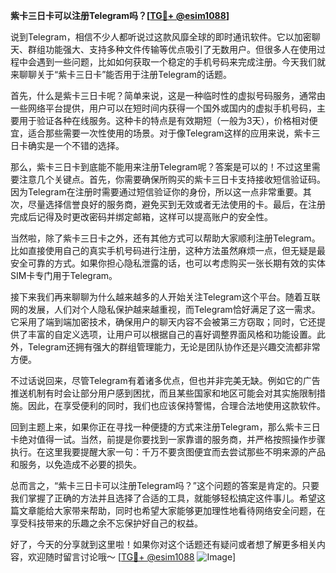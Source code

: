 **紫卡三日卡可以注册Telegram吗？[[TG💪+ @esim1088](https://t.me/s/esim1088)]**

说到Telegram，相信不少人都听说过这款风靡全球的即时通讯软件。它以加密聊天、群组功能强大、支持多种文件传输等优点吸引了无数用户。但很多人在使用过程中会遇到一些问题，比如如何获取一个稳定的手机号码来完成注册。今天我们就来聊聊关于“紫卡三日卡”能否用于注册Telegram的话题。

首先，什么是紫卡三日卡呢？简单来说，这是一种临时性的虚拟号码服务，通常由一些网络平台提供，用户可以在短时间内获得一个国外或国内的虚拟手机号码，主要用于验证各种在线服务。这种卡的特点是有效期短（一般为3天），价格相对便宜，适合那些需要一次性使用的场景。对于像Telegram这样的应用来说，紫卡三日卡确实是一个不错的选择。

那么，紫卡三日卡到底能不能用来注册Telegram呢？答案是可以的！不过这里需要注意几个关键点。首先，你需要确保所购买的紫卡三日卡支持接收短信验证码。因为Telegram在注册时需要通过短信验证你的身份，所以这一点非常重要。其次，尽量选择信誉良好的服务商，避免买到无效或者无法使用的卡。最后，在注册完成后记得及时更改密码并绑定邮箱，这样可以提高账户的安全性。

当然啦，除了紫卡三日卡之外，还有其他方式可以帮助大家顺利注册Telegram。比如直接使用自己的真实手机号码进行注册，这种方法虽然麻烦一点，但无疑是最安全可靠的方式。如果你担心隐私泄露的话，也可以考虑购买一张长期有效的实体SIM卡专门用于Telegram。

接下来我们再来聊聊为什么越来越多的人开始关注Telegram这个平台。随着互联网的发展，人们对个人隐私保护越来越重视，而Telegram恰好满足了这一需求。它采用了端到端加密技术，确保用户的聊天内容不会被第三方窃取；同时，它还提供了丰富的自定义选项，让用户可以根据自己的喜好调整界面风格和功能设置。此外，Telegram还拥有强大的群组管理能力，无论是团队协作还是兴趣交流都非常方便。

不过话说回来，尽管Telegram有着诸多优点，但也并非完美无缺。例如它的广告推送机制有时会让部分用户感到困扰，而且某些国家和地区可能会对其实施限制措施。因此，在享受便利的同时，我们也应该保持警惕，合理合法地使用这款软件。

回到主题上来，如果你正在寻找一种便捷的方式来注册Telegram，那么紫卡三日卡绝对值得一试。当然，前提是你要找到一家靠谱的服务商，并严格按照操作步骤执行。在这里我要提醒大家一句：千万不要贪图便宜而去尝试那些不明来源的产品和服务，以免造成不必要的损失。

总而言之，“紫卡三日卡可以注册Telegram吗？”这个问题的答案是肯定的。只要我们掌握了正确的方法并且选择了合适的工具，就能够轻松搞定这件事儿。希望这篇文章能给大家带来帮助，同时也希望大家能够更加理性地看待网络安全问题，在享受科技带来的乐趣之余不忘保护好自己的权益。

好了，今天的分享就到这里啦！如果你对这个话题还有疑问或者想了解更多相关内容，欢迎随时留言讨论哦～ [[TG💪+ @esim1088](https://t.me/s/esim1088) ![Image](https://i.postimg.cc/4NQfJmqS/Snipaste-2025-05-13-00-14-12.png)]